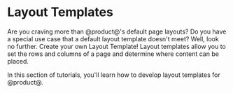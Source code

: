 # Layout Templates [](id=layout-templates-intro)

Are you craving more than @product@'s default page layouts? Do you have a 
special use case that a default layout template doesn't meet? Well, look no 
further. Create your own Layout Template! Layout templates allow you to set
the rows and columns of a page and determine where content can be placed.

In this section of tutorials, you'll learn how to develop layout templates for 
@product@.
